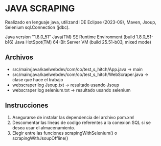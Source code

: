 # JAVA SCRAPING

Realizado en lenguaje java, utilizand IDE Eclipse (2023-09), Maven, Jsoup, Selenium
sql.Connection (jdbc). 

Java version "1.8.0_51"
Java(TM) SE Runtime Environment (build 1.8.0_51-b16)
Java HotSpot(TM) 64-Bit Server VM (build 25.51-b03, mixed mode)

## Archivos

- src/main/java/kaelwebdev/com/co/test_s_hitch/App.java -> main
- src/main/java/kaelwebdev/com/co/test_s_hitch/WebScraper.java -> clase que hace el trabajo
- webscraper log Jsoup.txt -> resultado usando Jsoup
- webscraper log selenium.txt -> resultado usando selenium

## Instrucciones

1. Asegurarse de instalar las dependencia del archivo 
pom.xml
2. Descomentar las lineas de codigo referentes a la conexion SQL si se desea usar el almacenamiento.
3. Elegir entre las funciones scrapingWithSelenium() o scrapingWithJsoupOffline()
